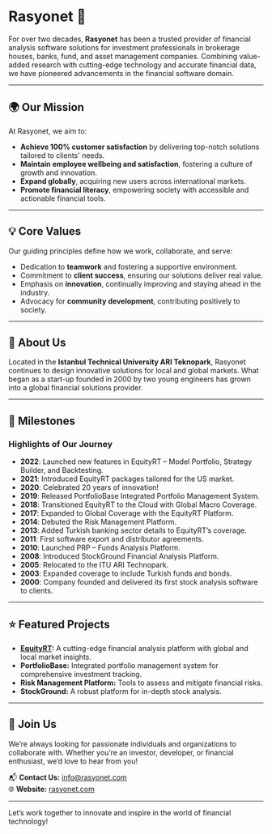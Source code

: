 # Rasyonet 🌟

For over two decades, **Rasyonet** has been a trusted provider of financial analysis software solutions for investment professionals in brokerage houses, banks, fund, and asset management companies. Combining value-added research with cutting-edge technology and accurate financial data, we have pioneered advancements in the financial software domain.

---

## 🌍 **Our Mission**
At Rasyonet, we aim to:
- **Achieve 100% customer satisfaction** by delivering top-notch solutions tailored to clients' needs.
- **Maintain employee wellbeing and satisfaction**, fostering a culture of growth and innovation.
- **Expand globally**, acquiring new users across international markets.
- **Promote financial literacy**, empowering society with accessible and actionable financial tools.

---

## 💡 **Core Values**
Our guiding principles define how we work, collaborate, and serve:
- Dedication to **teamwork** and fostering a supportive environment.
- Commitment to **client success**, ensuring our solutions deliver real value.
- Emphasis on **innovation**, continually improving and staying ahead in the industry.
- Advocacy for **community development**, contributing positively to society.

---

## 📜 **About Us**
Located in the **Istanbul Technical University ARI Teknopark**, Rasyonet continues to design innovative solutions for local and global markets. What began as a start-up founded in 2000 by two young engineers has grown into a global financial solutions provider.

---

## 🚀 **Milestones**
### **Highlights of Our Journey**
- **2022**: Launched new features in EquityRT – Model Portfolio, Strategy Builder, and Backtesting.
- **2021**: Introduced EquityRT packages tailored for the US market.
- **2020**: Celebrated 20 years of innovation!
- **2019**: Released PortfolioBase Integrated Portfolio Management System.
- **2018**: Transitioned EquityRT to the Cloud with Global Macro Coverage.
- **2017**: Expanded to Global Coverage with the EquityRT Platform.
- **2014**: Debuted the Risk Management Platform.
- **2013**: Added Turkish banking sector details to EquityRT’s coverage.
- **2011**: First software export and distributor agreements.
- **2010**: Launched PRP – Funds Analysis Platform.
- **2008**: Introduced StockGround Financial Analysis Platform.
- **2005**: Relocated to the ITU ARI Technopark.
- **2003**: Expanded coverage to include Turkish funds and bonds.
- **2000**: Company founded and delivered its first stock analysis software to clients.

---

## ⭐ **Featured Projects**
- **[EquityRT](https://equityrt.com/):** A cutting-edge financial analysis platform with global and local market insights.
- **PortfolioBase:** Integrated portfolio management system for comprehensive investment tracking.
- **Risk Management Platform:** Tools to assess and mitigate financial risks.
- **StockGround:** A robust platform for in-depth stock analysis.

---

## 🤝 **Join Us**
We’re always looking for passionate individuals and organizations to collaborate with. Whether you’re an investor, developer, or financial enthusiast, we’d love to hear from you!

📬 **Contact Us:** [info@rasyonet.com](mailto:info@rasyonet.com)  
🌐 **Website:** [rasyonet.com](https://www.rasyonet.com.tr/en)  

---

Let’s work together to innovate and inspire in the world of financial technology!
